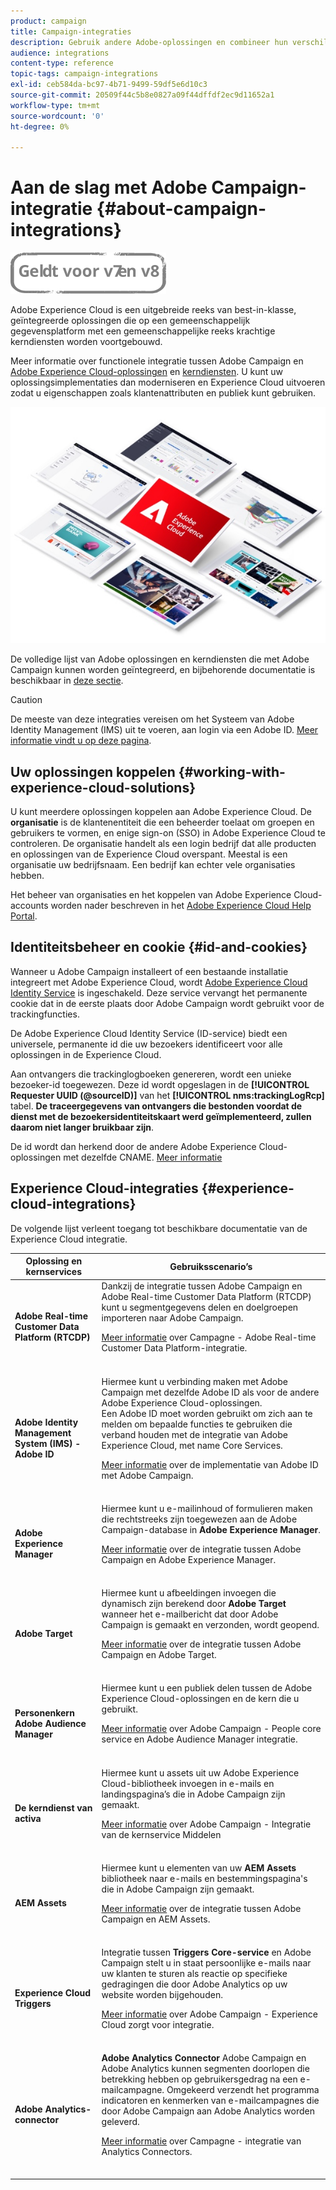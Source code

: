 ```yaml
---
product: campaign
title: Campaign-integraties
description: Gebruik andere Adobe-oplossingen en combineer hun verschillende mogelijkheden met Campaign.
audience: integrations
content-type: reference
topic-tags: campaign-integrations
exl-id: ceb584da-bc97-4b71-9499-59df5e6d10c3
source-git-commit: 20509f44c5b8e0827a09f44dffdf2ec9d11652a1
workflow-type: tm+mt
source-wordcount: '0'
ht-degree: 0%

---
```


# Aan de slag met Adobe Campaign-integratie {#about-campaign-integrations}

![](../../assets/common.svg)

Adobe Experience Cloud is een uitgebreide reeks van best-in-klasse, geïntegreerde oplossingen die op een gemeenschappelijk gegevensplatform met een gemeenschappelijke reeks krachtige kerndiensten worden voortgebouwd.

Meer informatie over functionele integratie tussen Adobe Campaign en [Adobe Experience Cloud-oplossingen](https://experienceleague.adobe.com/docs/core-services/interface/marketing-cloud-integrations.html) en [kerndiensten](https://experienceleague.adobe.com/docs/core-services/interface/about-core-services/core-services.html). U kunt uw oplossingsimplementaties dan moderniseren en Experience Cloud uitvoeren zodat u eigenschappen zoals klantenattributen en publiek kunt gebruiken.

![](assets/ExCloud-solutions.png)

De volledige lijst van Adobe oplossingen en kerndiensten die met Adobe Campaign kunnen worden geïntegreerd, en bijbehorende documentatie is beschikbaar in [deze sectie](#experience-cloud-integrations).

>[!CAUTION]
>
>De meeste van deze integraties vereisen om het Systeem van Adobe Identity Management (IMS) uit te voeren, aan login via een Adobe ID. [Meer informatie vindt u op deze pagina](../../integrations/using/about-adobe-id.md).

## Uw oplossingen koppelen {#working-with-experience-cloud-solutions}

U kunt meerdere oplossingen koppelen aan Adobe Experience Cloud. De **organisatie** is de klantenentiteit die een beheerder toelaat om groepen en gebruikers te vormen, en enige sign-on (SSO) in Adobe Experience Cloud te controleren. De organisatie handelt als een login bedrijf dat alle producten en oplossingen van de Experience Cloud overspant. Meestal is een organisatie uw bedrijfsnaam. Een bedrijf kan echter vele organisaties hebben.

Het beheer van organisaties en het koppelen van Adobe Experience Cloud-accounts worden nader beschreven in het [Adobe Experience Cloud Help Portal](https://experienceleague.adobe.com/docs/core-services/interface/manage-users-and-products/organizations.html).

## Identiteitsbeheer en cookie {#id-and-cookies}

Wanneer u Adobe Campaign installeert of een bestaande installatie integreert met Adobe Experience Cloud, wordt [Adobe Experience Cloud Identity Service](https://experienceleague.adobe.com/docs/id-service/using/home.html) is ingeschakeld. Deze service vervangt het permanente cookie dat in de eerste plaats door Adobe Campaign wordt gebruikt voor de trackingfuncties.

De Adobe Experience Cloud Identity Service (ID-service) biedt een universele, permanente id die uw bezoekers identificeert voor alle oplossingen in de Experience Cloud.

Aan ontvangers die trackinglogboeken genereren, wordt een unieke bezoeker-id toegewezen. Deze id wordt opgeslagen in de **[!UICONTROL Requester UUID (@sourceID)]** van het **[!UICONTROL nms:trackingLogRcp]** tabel. **De traceergegevens van ontvangers die bestonden voordat de dienst met de bezoekersidentiteitskaart werd geïmplementeerd, zullen daarom niet langer bruikbaar zijn**.

De id wordt dan herkend door de andere Adobe Experience Cloud-oplossingen met dezelfde CNAME. [Meer informatie](https://experienceleague.adobe.com/docs/id-service/using/reference/analytics-reference/cname.html)

## Experience Cloud-integraties {#experience-cloud-integrations}

De volgende lijst verleent toegang tot beschikbare documentatie van de Experience Cloud integratie.

<table> 
 <thead> 
  <tr> 
   <th> Oplossing en kernservices<br /> </th> 
   <th> Gebruiksscenario’s<br /> </th> 
  </tr> 
 </thead> 
 <tbody> 
  <tr> 
   <td> <strong>Adobe Real-time Customer Data Platform (RTCDP)</strong><br /> </td> 
   <td> Dankzij de integratie tussen Adobe Campaign en Adobe Real-time Customer Data Platform (RTCDP) kunt u segmentgegevens delen en doelgroepen importeren naar Adobe Campaign.<br /> <p><a href="../../integrations/using/get-started-sources-destinations.md">Meer informatie</a> over Campagne - Adobe Real-time Customer Data Platform-integratie.</p><br /> </td> 
  </tr> 
  <tr> 
   <td> <strong>Adobe Identity Management System (IMS) - Adobe ID</strong><br /> </td> 
   <td> Hiermee kunt u verbinding maken met Adobe Campaign met dezelfde Adobe ID als voor de andere Adobe Experience Cloud-oplossingen.<br /> Een Adobe ID moet worden gebruikt om zich aan te melden om bepaalde functies te gebruiken die verband houden met de integratie van Adobe Experience Cloud, met name Core Services.<br /> <p><a href="../../integrations/using/about-adobe-id.md">Meer informatie</a> over de implementatie van Adobe ID met Adobe Campaign.</p><br /> </td> 
  </tr> 
  <tr> 
   <td> <strong>Adobe Experience Manager</strong><br /> </td> 
   <td> Hiermee kunt u e-mailinhoud of formulieren maken die rechtstreeks zijn toegewezen aan de Adobe Campaign-database in <strong>Adobe Experience Manager</strong>.<br /> <p><a href="../../integrations/using/about-adobe-experience-manager.md">Meer informatie</a> over de integratie tussen Adobe Campaign en Adobe Experience Manager.</p><br /> </td> 
  </tr> 
  <tr> 
   <td> <strong>Adobe Target</strong><br /> </td> 
   <td> Hiermee kunt u afbeeldingen invoegen die dynamisch zijn berekend door <strong>Adobe Target</strong> wanneer het e-mailbericht dat door Adobe Campaign is gemaakt en verzonden, wordt geopend.<br /> <p><a href="../../integrations/using/integrating-with-adobe-target.md">Meer informatie</a> over de integratie tussen Adobe Campaign en Adobe Target.</p><br /> </td> 
  </tr> 
  <tr> 
   <td> <strong>Personenkern</strong><br /> <strong>Adobe Audience Manager</strong><br /> </td> 
   <td> Hiermee kunt u een publiek delen tussen de Adobe Experience Cloud-oplossingen en de kern die u gebruikt.<br /> <p><a href="../../integrations/using/sharing-audiences-with-adobe-experience-cloud.md">Meer informatie</a> over Adobe Campaign - People core service en Adobe Audience Manager integratie.</p><br /> </td> 
  </tr> 
  <tr> 
   <td> <strong>De kerndienst van activa</strong><br /> </td> 
   <td> Hiermee kunt u assets uit uw Adobe Experience Cloud-bibliotheek invoegen in e-mails en landingspagina’s die in Adobe Campaign zijn gemaakt.<br /> <p><a href="../../integrations/using/configuring-access-to-assets.md#integrating-with-experience-cloud-assets">Meer informatie</a> over Adobe Campaign - Integratie van de kernservice Middelen</p><br /> </td> 
  </tr> 
  <tr> 
   <td> <strong>AEM Assets</strong><br /> </td> 
   <td> Hiermee kunt u elementen van uw <strong>AEM Assets</strong> bibliotheek naar e-mails en bestemmingspagina's die in Adobe Campaign zijn gemaakt.<br /> <p><a href="../../integrations/using/configuring-access-to-assets.md#integrating-with-aem-assets">Meer informatie</a> over de integratie tussen Adobe Campaign en AEM Assets.</p><br /> </td> 
  </tr> 
  <tr> 
   <td> <strong>Experience Cloud Triggers</strong><br /> </td> 
   <td> Integratie tussen <strong>Triggers Core-service</strong> en Adobe Campaign stelt u in staat persoonlijke e-mails naar uw klanten te sturen als reactie op specifieke gedragingen die door Adobe Analytics op uw website worden bijgehouden.<br /> <p><a href="https://helpx.adobe.com/nl/campaign/kb/triggers-and-campaign.html">Meer informatie</a> over Adobe Campaign - Experience Cloud zorgt voor integratie.</p><br /> </td> 
  </tr> 
  <tr> 
   <td> <strong>Adobe Analytics-connector</strong><br /> </td> 
   <td> <strong>Adobe Analytics Connector</strong> Adobe Campaign en Adobe Analytics kunnen segmenten doorlopen die betrekking hebben op gebruikersgedrag na een e-mailcampagne. Omgekeerd verzendt het programma indicatoren en kenmerken van e-mailcampagnes die door Adobe Campaign aan Adobe Analytics worden geleverd.<br /> <p><a href="../../platform/using/adobe-analytics-connector.md">Meer informatie</a> over Campagne - integratie van Analytics Connectors.</p><br /> </td> 
  </tr> 
 </tbody> 
</table>
